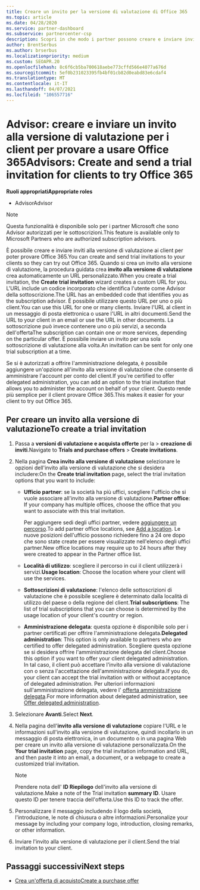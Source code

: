 ```yaml
---
title: Creare un invito per la versione di valutazione di Office 365
ms.topic: article
ms.date: 04/28/2020
ms.service: partner-dashboard
ms.subservice: partnercenter-csp
description: Scopri in che modo i partner possono creare e inviare inviti alla versione di valutazione per i loro clienti per provare a usare Office 365. I partner sono in gran parte un Advisor autorizzato per le sottoscrizioni.
author: BrentSerbus
ms.author: brserbus
ms.localizationpriority: medium
ms.custom: SEOAPR.20
ms.openlocfilehash: 8c6f6cb5ba700618aebe773cffd566e4077a676d
ms.sourcegitcommit: 5ef0b231023395fb4bf01cb82d0eabd83e6cdaf4
ms.translationtype: MT
ms.contentlocale: it-IT
ms.lasthandoff: 04/07/2021
ms.locfileid: "106557716"
---
```

# <a name="advisors-create-and-send-a-trial-invitation-for-clients-to-try-office-365"></a><span data-ttu-id="b41c4-104">Advisor: creare e inviare un invito alla versione di valutazione per i client per provare a usare Office 365</span><span class="sxs-lookup"><span data-stu-id="b41c4-104">Advisors: Create and send a trial invitation for clients to try Office 365</span></span>


<span data-ttu-id="b41c4-105">**Ruoli appropriati**</span><span class="sxs-lookup"><span data-stu-id="b41c4-105">**Appropriate roles**</span></span>

- <span data-ttu-id="b41c4-106">Advisor</span><span class="sxs-lookup"><span data-stu-id="b41c4-106">Advisor</span></span>

> [!NOTE]
> <span data-ttu-id="b41c4-107">Questa funzionalità è disponibile solo per i partner Microsoft che sono Advisor autorizzati per le sottoscrizioni.</span><span class="sxs-lookup"><span data-stu-id="b41c4-107">This feature is available only to Microsoft Partners who are authorized subscription advisors.</span></span>

<span data-ttu-id="b41c4-108">È possibile creare e inviare inviti alla versione di valutazione ai client per poter provare Office 365.</span><span class="sxs-lookup"><span data-stu-id="b41c4-108">You can create and send trial invitations to your clients so they can try out Office 365.</span></span> <span data-ttu-id="b41c4-109">Quando si crea un invito alla versione di valutazione, la procedura guidata crea **invito alla versione di valutazione** crea automaticamente un URL personalizzato.</span><span class="sxs-lookup"><span data-stu-id="b41c4-109">When you create a trial invitation, the **Create trial invitation** wizard creates a custom URL for you.</span></span> <span data-ttu-id="b41c4-110">L'URL include un codice incorporato che identifica l'utente come Advisor della sottoscrizione.</span><span class="sxs-lookup"><span data-stu-id="b41c4-110">The URL has an embedded code that identifies you as the subscription advisor.</span></span> <span data-ttu-id="b41c4-111">È possibile utilizzare questo URL per uno o più client.</span><span class="sxs-lookup"><span data-stu-id="b41c4-111">You can use this URL for one or many clients.</span></span> <span data-ttu-id="b41c4-112">Inviare l'URL al client in un messaggio di posta elettronica o usare l'URL in altri documenti.</span><span class="sxs-lookup"><span data-stu-id="b41c4-112">Send the URL to your client in an email or use the URL in other documents.</span></span> <span data-ttu-id="b41c4-113">La sottoscrizione può invece contenere uno o più servizi, a seconda dell'offerta</span><span class="sxs-lookup"><span data-stu-id="b41c4-113">The subscription can contain one or more services, depending on the particular offer.</span></span> <span data-ttu-id="b41c4-114">È possibile inviare un invito per una sola sottoscrizione di valutazione alla volta.</span><span class="sxs-lookup"><span data-stu-id="b41c4-114">An invitation can be sent for only one trial subscription at a time.</span></span>

<span data-ttu-id="b41c4-115">Se si è autorizzati a offrire l'amministrazione delegata, è possibile aggiungere un'opzione all'invito alla versione di valutazione che consente di amministrare l'account per conto del client.</span><span class="sxs-lookup"><span data-stu-id="b41c4-115">If you're certified to offer delegated administration, you can add an option to the trial invitation that allows you to administer the account on behalf of your client.</span></span> <span data-ttu-id="b41c4-116">Questo rende più semplice per il client provare Office 365.</span><span class="sxs-lookup"><span data-stu-id="b41c4-116">This makes it easier for your client to try out Office 365.</span></span>

## <a name="to-create-a-trial-invitation"></a><span data-ttu-id="b41c4-117">Per creare un invito alla versione di valutazione</span><span class="sxs-lookup"><span data-stu-id="b41c4-117">To create a trial invitation</span></span>

1. <span data-ttu-id="b41c4-118">Passa a **versioni di valutazione e acquista offerte** per la  >  **creazione di inviti**.</span><span class="sxs-lookup"><span data-stu-id="b41c4-118">Navigate to **Trials and purchase offers** > **Create invitations**.</span></span>

2. <span data-ttu-id="b41c4-119">Nella pagina **Crea invito alla versione di valutazione** selezionare le opzioni dell'invito alla versione di valutazione che si desidera includere:</span><span class="sxs-lookup"><span data-stu-id="b41c4-119">On the **Create trial invitation** page, select the trial invitation options that you want to include:</span></span>

    - <span data-ttu-id="b41c4-120">**Ufficio partner**: se la società ha più uffici, scegliere l'ufficio che si vuole associare all'invito alla versione di valutazione.</span><span class="sxs-lookup"><span data-stu-id="b41c4-120">**Partner office**: If your company has multiple offices, choose the office that you want to associate with this trial invitation.</span></span>

        <span data-ttu-id="b41c4-121">Per aggiungere sedi degli uffici partner, vedere [aggiungere un percorso](manage-locations.md).</span><span class="sxs-lookup"><span data-stu-id="b41c4-121">To add partner office locations, see [Add a location](manage-locations.md).</span></span> <span data-ttu-id="b41c4-122">Le nuove posizioni dell'ufficio possono richiedere fino a 24 ore dopo che sono state create per essere visualizzate nell'elenco degli uffici partner.</span><span class="sxs-lookup"><span data-stu-id="b41c4-122">New office locations may require up to 24 hours after they were created to appear in the Partner office list.</span></span>

    - <span data-ttu-id="b41c4-123">**Località di utilizzo**: scegliere il percorso in cui il client utilizzerà i servizi.</span><span class="sxs-lookup"><span data-stu-id="b41c4-123">**Usage location**: Choose the location where your client will use the services.</span></span>
    - <span data-ttu-id="b41c4-124">**Sottoscrizioni di valutazione**: l'elenco delle sottoscrizioni di valutazione che è possibile scegliere è determinato dalla località di utilizzo del paese o della regione del client.</span><span class="sxs-lookup"><span data-stu-id="b41c4-124">**Trial subscriptions**: The list of trial subscriptions that you can choose is determined by the usage location of your client's country or region.</span></span>
    - <span data-ttu-id="b41c4-125">**Amministrazione delegata**: questa opzione è disponibile solo per i partner certificati per offrire l'amministrazione delegata.</span><span class="sxs-lookup"><span data-stu-id="b41c4-125">**Delegated administration**: This option is only available to partners who are certified to offer delegated administration.</span></span> <span data-ttu-id="b41c4-126">Scegliere questa opzione se si desidera offrire l'amministrazione delegata del client.</span><span class="sxs-lookup"><span data-stu-id="b41c4-126">Choose this option if you want to offer your client delegated administration.</span></span> <span data-ttu-id="b41c4-127">In tal caso, il client può accettare l'invito alla versione di valutazione con o senza l'accettazione dell'amministrazione delegata.</span><span class="sxs-lookup"><span data-stu-id="b41c4-127">If you do, your client can accept the trial invitation with or without acceptance of delegated administration.</span></span> <span data-ttu-id="b41c4-128">Per ulteriori informazioni sull'amministrazione delegata, vedere l' [offerta amministrazione delegata](customers-revoke-admin-privileges.md).</span><span class="sxs-lookup"><span data-stu-id="b41c4-128">For more information about delegated administration, see [Offer delegated administration](customers-revoke-admin-privileges.md).</span></span>

3. <span data-ttu-id="b41c4-129">Selezionare **Avanti**.</span><span class="sxs-lookup"><span data-stu-id="b41c4-129">Select **Next**.</span></span>

4. <span data-ttu-id="b41c4-130">Nella pagina dell'**invito alla versione di valutazione** copiare l'URL e le informazioni sull'invito alla versione di valutazione, quindi incollarlo in un messaggio di posta elettronica, in un documento o in una pagina Web per creare un invito alla versione di valutazione personalizzata.</span><span class="sxs-lookup"><span data-stu-id="b41c4-130">On the **Your trial invitation** page, copy the trial invitation information and URL, and then paste it into an email, a document, or a webpage to create a customized trial invitation.</span></span>

    > [!NOTE]
    > <span data-ttu-id="b41c4-131">Prendere nota dell' **ID Riepilogo** dell'invito alla versione di valutazione.</span><span class="sxs-lookup"><span data-stu-id="b41c4-131">Make a note of the Trial invitation **summary ID**.</span></span> <span data-ttu-id="b41c4-132">Usare questo ID per tenere traccia dell'offerta.</span><span class="sxs-lookup"><span data-stu-id="b41c4-132">Use this ID to track the offer.</span></span>

5. <span data-ttu-id="b41c4-133">Personalizzare il messaggio includendo il logo della società, l'introduzione, le note di chiusura o altre informazioni.</span><span class="sxs-lookup"><span data-stu-id="b41c4-133">Personalize your message by including your company logo, introduction, closing remarks, or other information.</span></span>

6. <span data-ttu-id="b41c4-134">Inviare l'invito alla versione di valutazione per il client.</span><span class="sxs-lookup"><span data-stu-id="b41c4-134">Send the trial invitation to your client.</span></span>

## <a name="next-steps"></a><span data-ttu-id="b41c4-135">Passaggi successivi</span><span class="sxs-lookup"><span data-stu-id="b41c4-135">Next steps</span></span>

- [<span data-ttu-id="b41c4-136">Crea un'offerta di acquisto</span><span class="sxs-lookup"><span data-stu-id="b41c4-136">Create a purchase offer</span></span>](advisor-create-a-purchase-offer.md)
